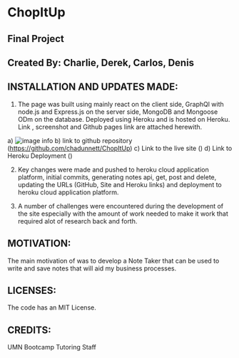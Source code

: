 # ChopItUp

## Final Project


## Created By: Charlie, Derek, Carlos, Denis

## INSTALLATION AND UPDATES MADE:
1. The page was built using mainly react on the client side, GraphQl with node.js and Express.js on the server side, MongoDB and Mongoose ODm on the database. Deployed using Heroku and is hosted on Heroku. Link , screenshot and Github pages link are attached herewith.

a) ![image info](./utils/noteTaker.png)
b) link to github repository (https://github.com/chadunnett/ChopItUp)
c) Link to the live site ()
d) Link to Heroku Deployment ()

2. Key changes were made and pushed to heroku cloud application platform,  initial  commits, generating notes api, get, post and delete, updating the URLs (GitHub, Site and Heroku links) and deployment to heroku cloud application platform.

3. A number of challenges were encountered during the development of the site especially with the amount of work needed to make it work that required alot of research back and forth. 

## MOTIVATION:
The main motivation of was to develop a Note Taker that can be used to write and save notes that will aid my business processes.

## LICENSES:
The code has an MIT License.

## CREDITS:
UMN Bootcamp Tutoring Staff